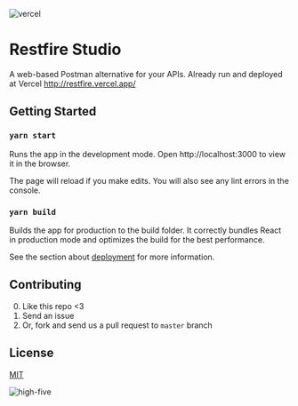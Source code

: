 ![vercel](https://www.datocms-assets.com/31049/1618983297-powered-by-vercel.svg)

# Restfire Studio

A web-based Postman alternative for your APIs. Already run and deployed at Vercel http://restfire.vercel.app/

## Getting Started

### `yarn start`

Runs the app in the development mode.
Open http://localhost:3000 to view it in the browser.

The page will reload if you make edits.
You will also see any lint errors in the console.

### `yarn build`

Builds the app for production to the build folder.
It correctly bundles React in production mode and optimizes the build for the best performance.

See the section about [deployment](https://facebook.github.io/create-react-app/docs/deployment) for more information.

## Contributing

 0. Like this repo <3
 0. Send an issue
 0. Or, fork and send us a pull request to `master` branch

## License

[MIT](./LICENSE.md)

![high-five](https://media0.giphy.com/media/26BREWfA5cRZJbMd2/giphy.gif?cid=ecf05e4721370e49dc41cdc59e140f4c0337fcaa46553ddb&rid=giphy.gif)